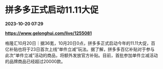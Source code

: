 # 拼多多正式启动11.11大促

**2023-10-20 07:29**

**https://www.gelonghui.com/live/1255081**

格隆汇10月20日｜据36氪，10月20日0点，拼多多正式启动今年的11.11大促，百亿补贴也将于23日首次上线“单件立减”玩法。据了解，拼多多百亿补贴对于参与此次“单件立减”活动的商品，将额外发放官方补贴。目前，首批参加单件立减活动的品牌商品已经超过20000款。